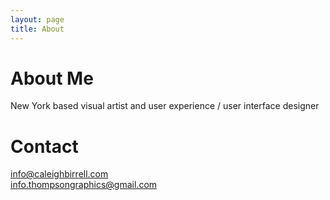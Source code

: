 ```yaml
---
layout: page
title: About
---
```

# About Me

New York based visual artist and user experience / user interface designer

# Contact

[info@caleighbirrell.com](mailto:info@caleighbirrell.com)<br>
[info.thompsongraphics@gmail.com](mailto:info.thompsongraphics@gmail.com)
